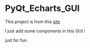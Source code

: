 # PyQt_Echarts_GUI

This project is from this [site](https://blog.csdn.net/this_is_id/article/details/86688585)

I just add some components in this GUI !

just for fun.
